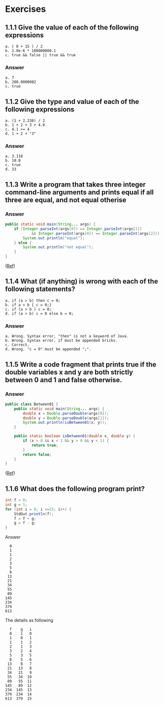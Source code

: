 # Exercises

## 1.1.1 Give the value of each of the following expressions

```text
a. ( 0 + 15 ) / 2
b. 2.0e-6 * 100000000.1
c. true && false || true && true
```

### Answer

```text
a. 7
b. 200.0000002
c. true
```

## 1.1.2 Give the type and value of each of the following expressions

```text
a. (1 + 2.236) / 2
b. 1 + 2 + 3 + 4.0
c. 4.1 >= 4
d. 1 + 2 + "3"
```

### Answer

```text
a. 3.118
b. 10.0
c. true
d. 33
```

## 1.1.3 Write a program that takes three integer command-line arguments and prints **equal** if all three are equal, and **not equal** otherise

### Answer

```java
public static void main(String... args) {
    if (Integer.parseInt(args[0]) == Integer.parseInt(args[1])
            && Integer.parseInt(args[0]) == Integer.parseInt(args[2])) {
        System.out.println("equal");
    } else {
        System.out.println("not equal");
    }
}
```

([Ref](code/1_1_3/ThreeEqual.java))

## 1.1.4 What (if anything) is wrong with each of the following statements?

```text
a. if (a > b) then c = 0;
b. if a > b { c = 0;}
c. if (a > b ) c = 0;
d. if (a > b) c = 0 else b = 0;
```

### Answer

```text
a. Wrong. Syntax error, "then" is not a keyword of Java.
b. Wrong. Syntax error. if must be appended bricks.
c. Correct.
d. Wrong. "c = 0" must be appended ";".
```

## 1.1.5 Write a code fragment that prints **true** if the double variables **x** and **y** are both strictly between 0 and 1 and **false** otherwise.

### Answer

```java
public class Between01 {
    public static void main(String... args) {
        double x = Double.parseDouble(args[0]);
        double y = Double.parseDouble(args[1]);
        System.out.println(isBetween01(x, y));
    }

    public static boolean isBetween01(double x, double y) {
        if (x > 0 && x < 1 && y > 0 && y < 1) {
            return true;
        }
        return false;
    }
}
```

([Ref](code/1_1_5/Between01.java))

## 1.1.6 What does the following program print?

```java
int f = 0;
int g = 1;
for (int i = 0; i <=15; i++) {
    StdOut.println(f);
    f = f + g;
    g = f - g;
}
```

Answer

```text
  0 
  1 
  1 
  2 
  3 
  5 
  8 
 13
 21
 34
 55
 89
145
234
379
613
```

The details as following

```text
  f    g   i
  0    1   0
  1    0   1
  1    1   2
  2    1   3
  3    2   4
  5    3   5
  8    5   6
 13    8   7
 21   13   8
 34   21   9
 55   34  10
 89   55  11
145   89  12
234  145  13
379  234  14
613  379  15
```
